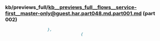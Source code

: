 ### kb/previews_full/kb__previews_full__flows__service-first__master-only@guest.har.part048.md.part001.md (part 002)

```md
                   },
                                  {
                                    
```

```
